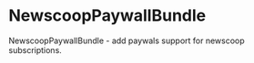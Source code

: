 NewscoopPaywallBundle
=====================

NewscoopPaywallBundle - add paywals support for newscoop subscriptions.
